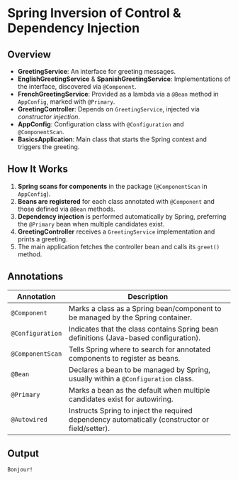 # Spring Inversion of Control & Dependency Injection

## Overview

- **GreetingService**: An interface for greeting messages.
- **EnglishGreetingService** & **SpanishGreetingService**: Implementations of the interface, discovered via `@Component`.
- **FrenchGreetingService**: Provided as a lambda via a `@Bean` method in `AppConfig`, marked with `@Primary`.
- **GreetingController**: Depends on `GreetingService`, injected via *constructor injection*.
- **AppConfig**: Configuration class with `@Configuration` and `@ComponentScan`.
- **BasicsApplication**: Main class that starts the Spring context and triggers the greeting.

## How It Works

1. **Spring scans for components** in the package (`@ComponentScan` in `AppConfig`).
2. **Beans are registered** for each class annotated with `@Component` and those defined via `@Bean` methods.
3. **Dependency injection** is performed automatically by Spring, preferring the `@Primary` bean when multiple candidates exist.
4. **GreetingController** receives a `GreetingService` implementation and prints a greeting.
5. The main application fetches the controller bean and calls its `greet()` method.

## Annotations

| Annotation       | Description                                                                                     |
|------------------|-------------------------------------------------------------------------------------------------|
| `@Component`     | Marks a class as a Spring bean/component to be managed by the Spring container.                 |
| `@Configuration` | Indicates that the class contains Spring bean definitions (Java-based configuration).           |
| `@ComponentScan` | Tells Spring where to search for annotated components to register as beans.                     |
| `@Bean`          | Declares a bean to be managed by Spring, usually within a `@Configuration` class.               |
| `@Primary`       | Marks a bean as the default when multiple candidates exist for autowiring.                      |
| `@Autowired`     | Instructs Spring to inject the required dependency automatically (constructor or field/setter). |

## Output

```raw
Bonjour!
```
